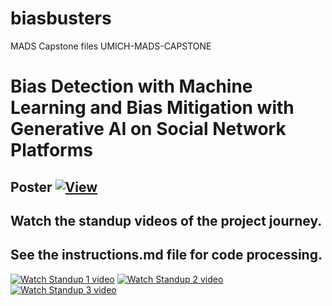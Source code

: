 # biasbusters
 MADS Capstone files
 UMICH-MADS-CAPSTONE 
# Bias Detection with Machine Learning and Bias Mitigation with Generative AI on Social Network Platforms
## Poster [![View](resources/poster-preview.png)](https://github.com/celiabbanks/biasbusters/blob/main/bias_project/src/Team21_Banks_BiasBusters_Poster-PDF.pdf)

## Watch the standup videos of the project journey.
## See the instructions.md file for code processing.

[![Watch Standup 1 video](https://img.youtube.com/vi/9EGIPEpjCz0/maxresdefault.jpg)](https://youtu.be/9EGIPEpjCz0)
[![Watch Standup 2 video](https://img.youtube.com/vi/zAwWGP9whh4/maxresdefault.jpg)](https://youtu.be/zAwWGP9whh4)
[![Watch Standup 3 video](https://img.youtube.com/vi/ChqeEcyr9Bo/maxresdefault.jpg)](https://youtu.be/ChqeEcyr9Bo)





